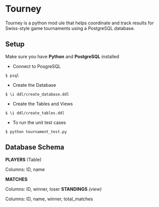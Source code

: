 # Tourney

Tourney is a python mod ule that helps coordinate and track results for Swiss-style game tournaments using a PostgreSQL database.

## Setup
Make sure you have **Python** and **PostgreSQL** installed

- Connect to PosgreSQL

```
$ psql
```
- Create the Database
```
$ \i ddl/create_database.ddl
```
- Create the Tables and Views
```
$ \i ddl/create_tables.ddl
```

- To run the unit test cases

```
$ python tournament_test.py
```

## Database Schema

**PLAYERS** (Table)

Columns: ID, name

**MATCHES**

Columns: ID, winner, loser
**STANDINGS** _(view)_

Columns: ID, name, winner, total_matches



